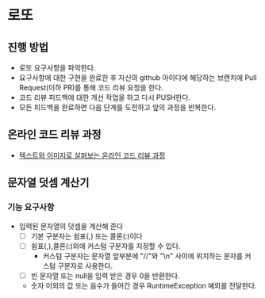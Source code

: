 # 로또
## 진행 방법
* 로또 요구사항을 파악한다.
* 요구사항에 대한 구현을 완료한 후 자신의 github 아이디에 해당하는 브랜치에 Pull Request(이하 PR)를 통해 코드 리뷰 요청을 한다.
* 코드 리뷰 피드백에 대한 개선 작업을 하고 다시 PUSH한다.
* 모든 피드백을 완료하면 다음 단계를 도전하고 앞의 과정을 반복한다.

## 온라인 코드 리뷰 과정
* [텍스트와 이미지로 살펴보는 온라인 코드 리뷰 과정](https://github.com/next-step/nextstep-docs/tree/master/codereview)

##  문자열 덧셈 계산기
### 기능 요구사항
* 입력된 문자열의 덧셈을 계산해 준다
  * [ ] 기본 구분자는 쉼표(,) 또는 콜론(:)이다
  * [ ] 쉼표(,),콜론(:)외에 커스텀 구분자를 지정할 수 있다.
    * 커스텀 구분자는 문자열 앞부분에 "//"와 "\n" 사이에 위치하는 문자를 커스텀 구분자로 사용한다.
  * [ ] 빈 문자열 또는 null을 입력 받은 경우 0을 반환한다.
  * 숫자 이외의 값 또는 음수가 들어간 경우 RuntimeException 예외를 전달한다.
